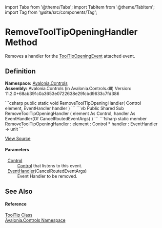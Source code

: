 import Tabs from '@theme/Tabs'; 
import TabItem from '@theme/TabItem'; 
import Tag from '@site/src/components/Tag'; 

# RemoveToolTipOpeningHandler Method


Removes a handler for the <a href="F_Avalonia_Controls_ToolTip_ToolTipOpeningEvent">ToolTipOpeningEvent</a> attached event.



## Definition
**Namespace:** <a href="N_Avalonia_Controls">Avalonia.Controls</a>  
**Assembly:** Avalonia.Controls (in Avalonia.Controls.dll) Version: 11.2.0+68ab391c0a3653e0722638e29fcbd9633c7fd386

<Tabs groupId="api-code-preview">
<TabItem value="csharp" label="C#">
```csharp
public static void RemoveToolTipOpeningHandler(
	Control element,
	EventHandler<CancelRoutedEventArgs> handler
)
```
</TabItem>
<TabItem value="vb" label="VB">
```vb
Public Shared Sub RemoveToolTipOpeningHandler ( 
	element As Control,
	handler As EventHandler(Of CancelRoutedEventArgs)
)
```
</TabItem>
<TabItem value="fsharp" label="F#">
```fsharp
static member RemoveToolTipOpeningHandler : 
        element : Control * 
        handler : EventHandler<CancelRoutedEventArgs> -> unit 
```
</TabItem>
</Tabs>



<a href="https://github.com/AvaloniaUI/Avalonia/tree/master/srcAvalonia.Controls/ToolTip.cs#L317" title="View the source code">View Source</a>



#### Parameters
<dl><dt>  <a href="T_Avalonia_Controls_Control">Control</a></dt><dd><a href="T_Avalonia_Controls_Control">Control</a> that listens to this event.</dd><dt>  <a href="https://learn.microsoft.com/dotnet/api/system.eventhandler-1" target="_blank" rel="noopener noreferrer">EventHandler</a>(CancelRoutedEventArgs)</dt><dd>Event Handler to be removed.</dd></dl>

## See Also


#### Reference
<a href="T_Avalonia_Controls_ToolTip">ToolTip Class</a>  
<a href="N_Avalonia_Controls">Avalonia.Controls Namespace</a>  
